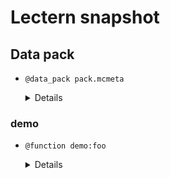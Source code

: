# Lectern snapshot

## Data pack

- `@data_pack pack.mcmeta`

  <details>

  ```json
  {
    "pack": {
      "pack_format": 7,
      "description": ""
    }
  }
  ```

  </details>

### demo

- `@function demo:foo`

  <details>

  ```mcfunction
  say hello
  say world
  ```

  </details>
